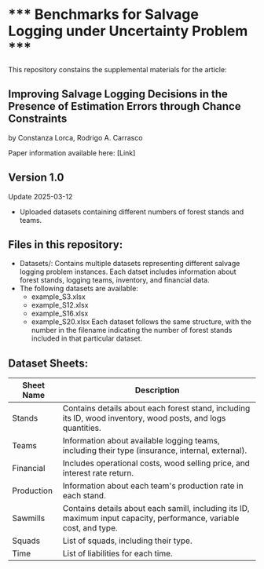 # *** Benchmarks for Salvage Logging under Uncertainty Problem ***

This repository constains the supplemental materials for the article:
## **Improving Salvage Logging Decisions in the Presence of Estimation Errors through Chance Constraints**

by Constanza Lorca, Rodrigo A. Carrasco

Paper information available here: [Link]

## **Version 1.0**

Update 2025-03-12
  - Uploaded datasets containing different numbers of forest stands and teams.

## **Files in this repository:**
  - Datasets/: Contains multiple datasets representing different salvage logging problem instances. Each datset includes information about forest stands, logging teams, inventory, and financial data.
  - The following datasets are available:
    - example_S3.xlsx
    - example_S12.xlsx
    - example_S16.xlsx
    - example_S20.xlsx
      Each dataset follows the same structure, with the number in the filename indicating the number of forest stands included in that particular dataset.

## **Dataset Sheets:**
| Sheet Name         | Description  |
|--------------------|--------------|
| Stands | Contains details about each forest stand, including its ID, wood inventory, wood posts, and logs quantities. |
| Teams | Information about available logging teams, including their type (insurance, internal, external). |
| Financial | Includes operational costs, wood selling price, and interest rate return. |
| Production | Information about each team's production rate in each stand. |
| Sawmills | Contains details about each samill, including its ID, maximum input capacity, performance, variable cost, and type. |
| Squads | List of squads, including their type. |
| Time | List of liabilities for each time. |


